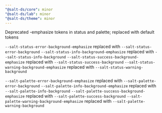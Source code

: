 ```yaml
---
"@salt-ds/core": minor
"@salt-ds/lab": minor
"@salt-ds/theme": minor
---
```


Deprecated -emphasize tokens in status and palette; replaced with default tokens

`--salt-status-error-background-emphasize` replaced with `--salt-status-error-background`
`--salt-status-info-background-emphasize` replaced with `--salt-status-info-background`
`--salt-status-success-background-emphasize` replaced with `--salt-status-success-background`
`--salt-status-warning-background-emphasize` replaced with `--salt-status-warning-background`

`--salt-palette-error-background-emphasize` replaced with `--salt-palette-error-background`
`--salt-palette-info-background-emphasize` replaced with `--salt-palette-info-background`
`--salt-palette-success-background-emphasize` replaced with `--salt-palette-success-background`
`--salt-palette-warning-background-emphasize` replaced with `--salt-palette-warning-background`
